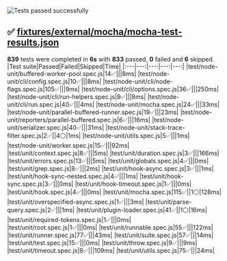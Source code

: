 ![Tests passed successfully](https://img.shields.io/badge/tests-833%20passed%2C%206%20skipped-success)
## ✅ <a id="user-content-r0" href="#r0">fixtures/external/mocha/mocha-test-results.json</a>
**839** tests were completed in **6s** with **833** passed, **0** failed and **6** skipped.
|Test suite|Passed|Failed|Skipped|Time|
|:---|---:|---:|---:|---:|
|test/node-unit/buffered-worker-pool.spec.js|14✅|||8ms|
|test/node-unit/cli/config.spec.js|10✅|||8ms|
|test/node-unit/cli/node-flags.spec.js|105✅|||9ms|
|test/node-unit/cli/options.spec.js|36✅|||250ms|
|test/node-unit/cli/run-helpers.spec.js|9✅|||8ms|
|test/node-unit/cli/run.spec.js|40✅|||4ms|
|test/node-unit/mocha.spec.js|24✅|||33ms|
|test/node-unit/parallel-buffered-runner.spec.js|19✅|||23ms|
|test/node-unit/reporters/parallel-buffered.spec.js|6✅|||16ms|
|test/node-unit/serializer.spec.js|40✅|||31ms|
|test/node-unit/stack-trace-filter.spec.js|2✅||4⚪|1ms|
|test/node-unit/utils.spec.js|5✅|||1ms|
|test/node-unit/worker.spec.js|15✅|||92ms|
|test/unit/context.spec.js|8✅|||5ms|
|test/unit/duration.spec.js|3✅|||166ms|
|test/unit/errors.spec.js|13✅|||5ms|
|test/unit/globals.spec.js|4✅|||0ms|
|test/unit/grep.spec.js|8✅|||2ms|
|test/unit/hook-async.spec.js|3✅|||1ms|
|test/unit/hook-sync-nested.spec.js|4✅|||1ms|
|test/unit/hook-sync.spec.js|3✅|||0ms|
|test/unit/hook-timeout.spec.js|1✅|||0ms|
|test/unit/hook.spec.js|4✅|||0ms|
|test/unit/mocha.spec.js|115✅||1⚪|128ms|
|test/unit/overspecified-async.spec.js|1✅|||3ms|
|test/unit/parse-query.spec.js|2✅|||1ms|
|test/unit/plugin-loader.spec.js|41✅||1⚪|16ms|
|test/unit/required-tokens.spec.js|1✅|||0ms|
|test/unit/root.spec.js|1✅|||0ms|
|test/unit/runnable.spec.js|55✅|||122ms|
|test/unit/runner.spec.js|77✅|||43ms|
|test/unit/suite.spec.js|57✅|||14ms|
|test/unit/test.spec.js|15✅|||0ms|
|test/unit/throw.spec.js|9✅|||9ms|
|test/unit/timeout.spec.js|8✅|||109ms|
|test/unit/utils.spec.js|75✅|||24ms|
